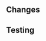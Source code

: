 ## Changes

<!-- What does this change, in plain language? -->
<!-- Before/after screenshots may be helpful.  -->

## Testing

<!-- For someone unfamiliar with the issue, how should this be tested? -->
